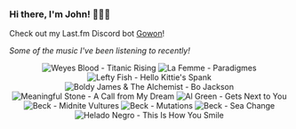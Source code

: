### Hi there, I'm John! 🏄🏻‍♂️

Check out my Last.fm Discord bot [Gowon](http://gowon.ca)!

_Some of the music I've been listening to recently!_


<!-- lastfm -->
<p align="center"><img src="https://lastfm.freetls.fastly.net/i/u/64s/463b22f2004e52c747f0ca1607860e5f.png" title="Weyes Blood - Titanic Rising"> <img src="https://lastfm.freetls.fastly.net/i/u/64s/c6aeae749ae98f7672c82bb14a863f9d.jpg" title="La Femme - Paradigmes"> <img src="https://lastfm.freetls.fastly.net/i/u/64s/8266b1b769cf35de4b51408c9e0b5be4.jpg" title="Lefty Fish - Hello Kittie's Spank"> <img src="https://lastfm.freetls.fastly.net/i/u/64s/3c1e635245bec7dfe92199e108135908.jpg" title="Boldy James & The Alchemist - Bo Jackson"> <img src="https://lastfm.freetls.fastly.net/i/u/64s/6667663eab3f393298e64bbeb60ba155.jpg" title="Meaningful Stone - A Call from My Dream"> <img src="https://lastfm.freetls.fastly.net/i/u/64s/890172ce7346de6729e25ea43d40f2d0.jpg" title="Al Green - Gets Next to You"> <img src="https://lastfm.freetls.fastly.net/i/u/64s/52fc8522a39b85eba1799cd85ca0e934.jpg" title="Beck - Midnite Vultures"> <img src="https://lastfm.freetls.fastly.net/i/u/64s/c570f7994ed047ae8be066a1a3bcf2ed.png" title="Beck - Mutations"> <img src="https://lastfm.freetls.fastly.net/i/u/64s/616f430a08354b4f94bc6c949950a3e7.jpg" title="Beck - Sea Change"> <img src="https://lastfm.freetls.fastly.net/i/u/64s/e56b3a0f223286363c1708f5c5d4910a.jpg" title="Helado Negro - This Is How You Smile"> </p>

